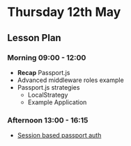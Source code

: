 # Thursday 12th May

## Lesson Plan

### Morning 09:00 - 12:00

+ **Recap** Passport.js
+ Advanced middleware roles example
+ Passport.js strategies
    + LocalStrategy
    + Example Application

### Afternoon 13:00 - 16:15

+ [Session based passport auth](https://github.com/GillesDCI/passport-assignment)
